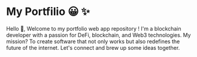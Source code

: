 #  My Portfilio 😀 ✨

Hello 👋, Welcome to my portfolio web app repository ! I'm a blockchain developer with a passion for DeFi, blockchain, and Web3 technologies. My mission? To create software that not only works but also redefines the future of the internet. Let's connect and brew up some ideas together.
 



